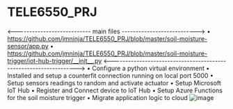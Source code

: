 # TELE6550_PRJ
<--------------------------- main files --------------------------->
• https://github.com/jmninja/TELE6550_PRJ/blob/master/soil-moisture-sensor/app.py
• https://github.com/jmninja/TELE6550_PRJ/blob/master/soil-moisture-trigger/iot-hub-trigger/__init__.py
<------------------------------------------------------------------>
•	Configure a python virtual environment
•	Installed and setup a counterfit connection running on local port 5000
•	Setup sensors readings to random and activate actuator
•	Setup Microsoft IoT Hub 
•	Register and Connect device to IoT Hub
•	Setup Azure Functions for the soil moisture trigger
•	Migrate application logic to cloud 
![image](https://user-images.githubusercontent.com/40396923/208219520-432a986a-48a6-425c-bdaa-31058a29e9ff.png)
